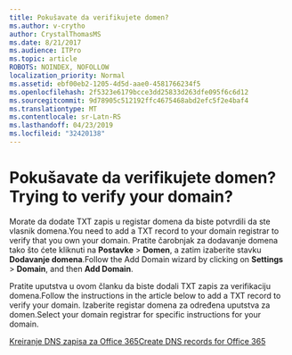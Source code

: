 ```yaml
---
title: Pokušavate da verifikujete domen?
ms.author: v-crytho
author: CrystalThomasMS
ms.date: 8/21/2017
ms.audience: ITPro
ms.topic: article
ROBOTS: NOINDEX, NOFOLLOW
localization_priority: Normal
ms.assetid: ebf00eb2-1205-4d5d-aae0-4581766234f5
ms.openlocfilehash: 2f5323e6179bcce3dd25833d263dfe095f6c6d12
ms.sourcegitcommit: 9d78905c512192ffc4675468abd2efc5f2e4baf4
ms.translationtype: MT
ms.contentlocale: sr-Latn-RS
ms.lasthandoff: 04/23/2019
ms.locfileid: "32420138"
---
```

# <a name="trying-to-verify-your-domain"></a><span data-ttu-id="cb21b-102">Pokušavate da verifikujete domen?</span><span class="sxs-lookup"><span data-stu-id="cb21b-102">Trying to verify your domain?</span></span>

<span data-ttu-id="cb21b-103">Morate da dodate TXT zapis u registar domena da biste potvrdili da ste vlasnik domena.</span><span class="sxs-lookup"><span data-stu-id="cb21b-103">You need to add a TXT record to your domain registrar to verify that you own your domain.</span></span> <span data-ttu-id="cb21b-104">Pratite čarobnjak za dodavanje domena tako što ćete kliknuti na **Postavke** \> **Domen**, a zatim izaberite stavku **Dodavanje domena**.</span><span class="sxs-lookup"><span data-stu-id="cb21b-104">Follow the Add Domain wizard by clicking on **Settings** \> **Domain**, and then **Add Domain**.</span></span> 
  
<span data-ttu-id="cb21b-105">Pratite uputstva u ovom članku da biste dodali TXT zapis za verifikaciju domena.</span><span class="sxs-lookup"><span data-stu-id="cb21b-105">Follow the instructions in the article below to add a TXT record to verify your domain.</span></span> <span data-ttu-id="cb21b-106">Izaberite registar domena za određena uputstva za domen.</span><span class="sxs-lookup"><span data-stu-id="cb21b-106">Select your domain registrar for specific instructions for your domain.</span></span>
  
[<span data-ttu-id="cb21b-107">Kreiranje DNS zapisa za Office 365</span><span class="sxs-lookup"><span data-stu-id="cb21b-107">Create DNS records for Office 365</span></span>](https://support.office.com/article/Create-DNS-records-for-Office-365-when-you-manage-your-DNS-records-B0F3FDCA-8A80-4E8E-9EF3-61E8A2A9AB23.aspx)
  

